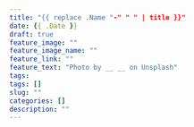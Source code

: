 ```yaml
---
title: "{{ replace .Name "-" " " | title }}"
date: {{ .Date }}
draft: true
feature_image: ""
feature_image_name: ""
feature_link: ""
feature_text: "Photo by __ __ on Unsplash"
tags:
tags: []
slug: ""
categories: []
description: ""
---
```


